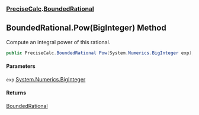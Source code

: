 ### [PreciseCalc](PreciseCalc.md 'PreciseCalc').[BoundedRational](PreciseCalc.BoundedRational.md 'PreciseCalc.BoundedRational')

## BoundedRational.Pow(BigInteger) Method

Compute an integral power of this rational.

```csharp
public PreciseCalc.BoundedRational Pow(System.Numerics.BigInteger exp);
```
#### Parameters

<a name='PreciseCalc.BoundedRational.Pow(System.Numerics.BigInteger).exp'></a>

`exp` [System.Numerics.BigInteger](https://docs.microsoft.com/en-us/dotnet/api/System.Numerics.BigInteger 'System.Numerics.BigInteger')

#### Returns
[BoundedRational](PreciseCalc.BoundedRational.md 'PreciseCalc.BoundedRational')